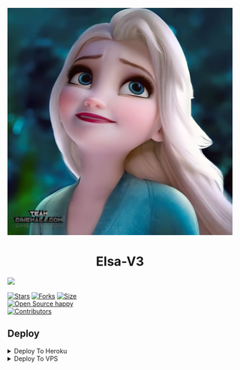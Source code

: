 <p align="center">
  <img src="assets/Elsa.png" alt="Elsa-V3">
</p>
<h1 align="center">
  <b>Elsa-V3</b>
</h1>

<a href="https://t.me/cinemala_com1">
  <img src="https://img.shields.io/badge/Join-blue?logo=telegram" width="70">


[![Stars](https://img.shields.io/github/stars/Botowner/Elsa-V3?style=flat-square&color=green)](https://github.com/Botowner/dulquer-2.0/stargazers)
[![Forks](https://img.shields.io/github/forks/Botowner/Elsa-V3?style=flat-square&color=blue)](https://github.com/Botowner/dulquer-2.0/fork)
[![Size](https://img.shields.io/github/repo-size/Botowner/Elsa-V3?style=flat-square&color=red)](https://github.com/Botowner/dulquer-2.0)   
[![Open Source happy ](https://badges.frapsoft.com/os/v2/open-source.svg?v=103)](https://github.com/Botowner/Elsa-V3)   
[![Contributors](https://img.shields.io/github/contributors/Botowner/Elsa-V3?style=flat-square&color=green)](https://github.com/Botowner/Elsa-V3/graphs/contributors)

## Deploy

<details><summary>Deploy To Heroku</summary>
<p>
<br>
<a href="https://telegram.org?template=https://github.com/Botowner/Elsa-V3">
  <img src="https://www.herokucdn.com/deploy/button.svg" alt="Deploy">
</a>
</p>
</details>

<details><summary>Deploy To VPS</summary>
<p>
<pre>
git clone https://github.com/Botowner/Elsa-V3
# Install Packages
pip3 install -U -r requirements.txt
Edit info.py with variables as given below then run bot
python3 bot.py
</pre>
</p>
</details>

